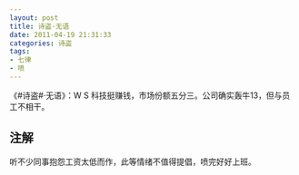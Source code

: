 ```yaml
---
layout: post
title: 诗盗·无语
date: 2011-04-19 21:31:33
categories: 诗盗
tags:
- 七律
- 喷
---
```

《#诗盗#·无语》：W S 科技挺赚钱，市场份额五分三。公司确实轰牛13，但与员工不相干。

## 注解
听不少同事抱怨工资太低而作，此等情绪不值得提倡，喷完好好上班。
